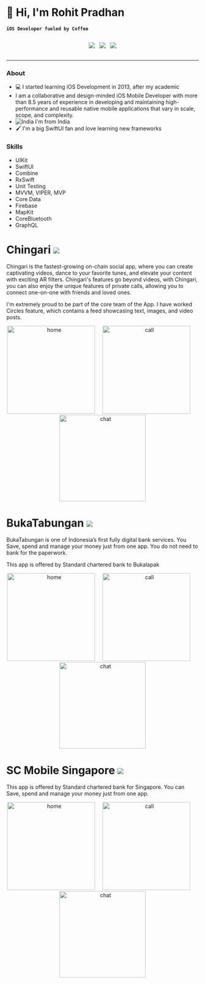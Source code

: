 
# 👋 Hi, I'm Rohit Pradhan

**`iOS Developer fueled by Coffee`**


<div style="display:flex;justify-content:center;">

<a href="https://github.com/rohitpradhan/resume/blob/main/Rohit_Pradhan_iOS_8.9.pdf" download><img src="https://img.shields.io/badge/Download-Resume-ff69b4.svg?style=for-the-badge&logo=codeigniter&logoColor=white"></a>&nbsp;&nbsp;&nbsp;<a href="mailto:rohitpradhan60@gmail.com"><img src="https://img.shields.io/badge/Email-Rohit-8056d5.svg?style=for-the-badge&logo=minutemailer&logoColor=white"></a>&nbsp;&nbsp;&nbsp;<a href="https://www.linkedin.com/in/rohit-pradhan-173a8b53/" target="_blank"><img src="https://img.shields.io/badge/linkedin-RohitPradhan-brightgreen.svg?style=for-the-badge&logo=linkedin&logoColor=white" ></a>

 </div>

---

### About
- 💻 I started learning iOS Development in 2013, after my academic
- I am a collaborative and design-minded iOS Mobile Developer with more than 8.5 years of experience in developing and maintaining high-performance and reusable native mobile applications that vary in scale, scope, and complexity.
- ![India](https://raw.githubusercontent.com/stevenrskelton/flag-icon/master/png/16/country-4x3/in.png "India")  I'm from India
- 🖌️ I'm a big SwiftUI fan and love learning new frameworks

 ### Skills
- UIKit
- SwiftUI
- Combine
- RxSwift
- Unit Testing
- MVVM, VIPER, MVP
- Core Data
- Firebase
- MapKit
- CoreBluetooth
- GraphQL

# Chingari   <a href="https://apps.apple.com/us/app/chingari-meet-new-friends/id1526811171"><img src="https://camo.githubusercontent.com/5388253c83263966eb00e5dd9e913a41f564a62944054b0aa3f4a2ff7fcf66d8/68747470733a2f2f696d672e736869656c64732e696f2f7374617469632f76313f7374796c653d666f722d7468652d6261646765266d6573736167653d4170702b53746f726526636f6c6f723d304439364636266c6f676f3d4170702b53746f7265266c6f676f436f6c6f723d464646464646266c6162656c3d"></a>

Chingari is the fastest-growing on-chain social app, where you can create captivating videos, dance to your favorite tunes, and elevate your content with exciting AR filters. Chingari's features go beyond videos, with Chingari, you can also enjoy the unique features of private calls, allowing you to connect one-on-one with friends and loved ones.

I'm extremely proud to be part of the core team of the App. I have worked  Circles feature, which contains a feed showcasing text, images, and video posts.

<p align="center">
<img src="images/chingari/1.png" width="230"  title="home">&nbsp;&nbsp;&nbsp;&nbsp;&nbsp;<img src="images/chingari/2.png" width="230" title="call">&nbsp;&nbsp;&nbsp;&nbsp;&nbsp;<img src="images/chingari/3.png" width="226" title="chat">
</p>


# BukaTabungan   <a href="https://apps.apple.com/us/app/bukatabungan/id1568933479"><img src="https://camo.githubusercontent.com/5388253c83263966eb00e5dd9e913a41f564a62944054b0aa3f4a2ff7fcf66d8/68747470733a2f2f696d672e736869656c64732e696f2f7374617469632f76313f7374796c653d666f722d7468652d6261646765266d6573736167653d4170702b53746f726526636f6c6f723d304439364636266c6f676f3d4170702b53746f7265266c6f676f436f6c6f723d464646464646266c6162656c3d"></a>

BukaTabungan is one of Indonesia’s first fully digital bank services. You Save, spend and manage your money just from one app. You do not need to bank for the  paperwork.

This app is offered by Standard chartered bank to Bukalapak


<p align="center">
<img src="images/bukatabungan/1.png" width="230"  title="home">&nbsp;&nbsp;&nbsp;&nbsp;&nbsp;<img src="images/bukatabungan/2.png" width="230" title="call">&nbsp;&nbsp;&nbsp;&nbsp;&nbsp;<img src="images/bukatabungan/3.png" width="226" title="chat">
</p>


# SC Mobile Singapore   <a href="https://apps.apple.com/sg/app/sc-mobile-singapore/id367337298"><img src="https://camo.githubusercontent.com/5388253c83263966eb00e5dd9e913a41f564a62944054b0aa3f4a2ff7fcf66d8/68747470733a2f2f696d672e736869656c64732e696f2f7374617469632f76313f7374796c653d666f722d7468652d6261646765266d6573736167653d4170702b53746f726526636f6c6f723d304439364636266c6f676f3d4170702b53746f7265266c6f676f436f6c6f723d464646464646266c6162656c3d"></a>

This app is offered by Standard chartered bank for Singapore. You can Save, spend and manage your money just from one app. 

<p align="center">
<img src="images/sc/1.png" width="230"  title="home">&nbsp;&nbsp;&nbsp;&nbsp;&nbsp;<img src="images/sc/2.png" width="230" title="call">&nbsp;&nbsp;&nbsp;&nbsp;&nbsp;<img src="images/sc/3.png" width="226" title="chat">
</p>


<!--
**rohitpradhan/rohitpradhan** is a ✨ _special_ ✨ repository because its `README.md` (this file) appears on your GitHub profile.

Here are some ideas to get you started:

- 🔭 I’m currently working on ...
- 🌱 I’m currently learning ...
- 👯 I’m looking to collaborate on ...
- 🤔 I’m looking for help with ...
- 💬 Ask me about ...
- 📫 How to reach me: ...
- 😄 Pronouns: ...
- ⚡ Fun fact: ...
-->
